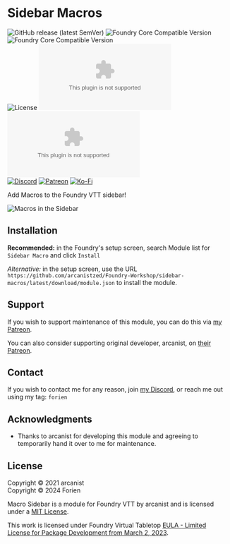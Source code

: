 # Sidebar Macros
![GitHub release (latest SemVer)](https://img.shields.io/github/v/release/Foundry-Workshop/sidebar-macros?style=for-the-badge)
![Foundry Core Compatible Version](https://img.shields.io/badge/dynamic/json.svg?url=https%3A%2F%2Fraw.githubusercontent.com%2FFoundry-Workshop%2Fsidebar-macros%2Fmaster%2Fmodule.json&label=Foundry%20Min%20Version&query=$.compatibility.minimum&colorB=orange&style=for-the-badge)
![Foundry Core Compatible Version](https://img.shields.io/badge/dynamic/json.svg?url=https%3A%2F%2Fraw.githubusercontent.com%2FFoundry-Workshop%2Fsidebar-macros%2Fmaster%2Fmodule.json&label=Foundry%20Verified&query=$.compatibility.verified&colorB=orange&style=for-the-badge)  
![License](https://img.shields.io/github/license/Foundry-Workshop/sidebar-macros?style=for-the-badge) ![GitHub Releases](https://img.shields.io/github/downloads/Foundry-Workshop/sidebar-macros/latest/module.zip?style=for-the-badge)
![GitHub All Releases](https://img.shields.io/github/downloads/Foundry-Workshop/sidebar-macros/module.zip?style=for-the-badge&label=Downloads+total)  
[![Discord](https://img.shields.io/badge/Discord-%235865F2.svg?style=for-the-badge&logo=discord&logoColor=white&link=https%3A%2F%2Fdiscord.gg%2FXkTFv8DRDc)](https://discord.gg/XkTFv8DRDc)
[![Patreon](https://img.shields.io/badge/Patreon-F96854?style=for-the-badge&logo=patreon&logoColor=white)](https://www.patreon.com/foundryworkshop)
[![Ko-Fi](https://img.shields.io/badge/Ko--fi-F16061?style=for-the-badge&logo=ko-fi&logoColor=white)](https://ko-fi.com/forien)

Add Macros to the Foundry VTT sidebar!

![Macros in the Sidebar](https://i.imgur.com/b4GWLoz.png)

## Installation

**Recommended:** in the Foundry's setup screen, search Module list for `Sidebar Macro` and click `Install`

*Alternative:* in the setup screen, use the URL `https://github.com/arcanistzed/Foundry-Workshop/sidebar-macros/latest/download/module.json` to install the module.

## Support

If you wish to support maintenance of this module, you can do this via [my Patreon](https://www.patreon.com/foundryworkshop).

You can also consider supporting original developer, arcanist, on [their Patreon](https://patreon.com/arcanistzed).

## Contact

If you wish to contact me for any reason, join [my Discord](https://discord.gg/XkTFv8DRDc), or reach me out using my tag: `forien`


## Acknowledgments
* Thanks to arcanist for developing this module and agreeing to temporarily hand it over to me for maintenance.

## License

Copyright © 2021 arcanist  
Copyright © 2024 Forien

Macro Sidebar is a module for Foundry VTT by arcanist and is licensed under a [MIT License](LICENSE).

This work is licensed under Foundry Virtual Tabletop [EULA - Limited License for Package Development from March 2, 2023](https://foundryvtt.com/article/license/).
